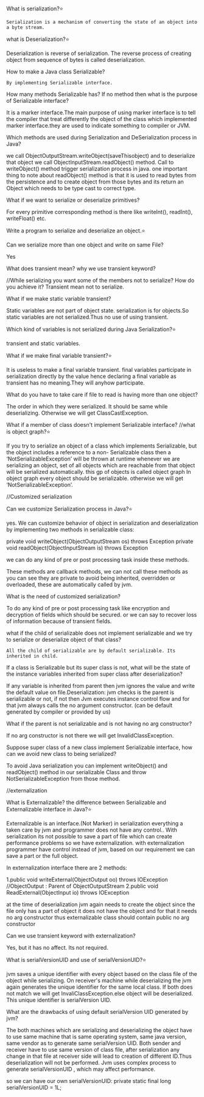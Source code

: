 
What is serialization?⭐️

	Serialization is a mechanism of converting the state of an object into a byte stream.

what is Deserialization?⭐️
  
  Deserialization is reverse of serialization.
	The reverse process of creating object from sequence of bytes is called deserialization.

How to make a Java class Serializable?

	By implementing Serializable interface.

How many methods Serializable has? If no method then what is the purpose of Serializable interface?
  
  It is a marker interface.The main purpose of using marker interface is to tell the compiler that treat differently the  object of the class which implemented marker interface.they are used to indicate something to compiler or JVM.

Which methods are used during Serialization and DeSerialization process in Java?

  we call ObjectOutputStream.writeObject(saveThisobject) and
  to deserialize that object we call ObjectInputStream.readObject() method.
  Call to writeObject() method trigger serialization process in java.
  one important thing to note about readObject() method is that it is used to read bytes
  from the persistence and to create object from those bytes and its return an Object
  which needs to be type cast to correct type.

What if we want to serialize or deserialize primitives?

  For every primitive corresponding method is there like writeInt(), readInt(), writeFloat() etc.

Write a program to serialize and deserialize an object.⭐️

Can we serialize more than one object and write on same File?

  Yes

What does transient mean? why we use transient keyword?

  //While serializing you want some of the members not to serialize? How do you achieve it?
  Transient mean not to serialize.

What if we make static variable transient?

  Static variables are not part of object state.
  serialization is for objects.So static variables are not serialized.Thus no use of using transient.

Which kind of variables is not serialized during Java Serialization?⭐️

  transient and static variables.

What if we make final variable transient?⭐️

  It is useless to make a final variable transient.
  final variables participate in serialization directly by the value
  hence declaring a final variable as transient has no meaning.They will anyhow participate.

What do you have to take care if file to read is having more than one object?

  The order in which they were serialized.
  It should be same while deserializing. Otherwise we will get ClassCastException.

What if a member of class doesn't implement Serializable interface?
  //what is object graph?⭐️

  If you try to serialize an object of a class which implements Serializable,
  but the object includes a reference to a non- Serializable class then a ‘NotSerializableException’ will be thrown
  at runtime
  whenever we are serializing an object, set of all objects which are reachable
  from that object will be serialized automatically.
  this gp of objects is called object graph
  In object graph every object should be serializable.
  otherwise we will get ‘NotSerializableException’.

//Customized serialization

Can we customize Serialization process in Java?⭐️

  yes. We can customize behavior of object in serialization and deserialization
  by implementing two methods in serializable class:

  private void writeObject(ObjectOutputStream os) throws Exception
  private void readObject(ObjectInputStream is) throws Exception

  we can do any kind of pre or post processing task inside these methods.

  These methods are callback methods, we can not call these methods as you can see
  they are private to avoid being inherited, overridden or overloaded, these are automatically called by jvm.

What is the need of customized serialization?

  To do any kind of pre or post processing task like encryption and decryption of fields which should be secured. or we can say to recover loss of information because of transient fields.

what if the child of serializable does not implement serializable and we try to serialize or deserialize object of that class?

	All the child of serializable are by default serializable. Its inherited in child.

If a class is Serializable but its super class is not, what will be the state of the instance variables inherited from super class after deserialization?

  If any variable is inherited from parent then jvm ignores the value and write the default value on file.Deserialization:
  jvm checks is the parent is serializable or not, if not then
  Jvm executes instance control flow and for that jvm always calls the no argument constructor.
  (can be default generated by compiler or provided by us)

What if the parent is not serializable and is not having no arg constructor?

  If no arg constructor is not there we will get InvalidClassException.

Suppose super class of a new class implement Serializable interface, how can we avoid new class to being serialized?

  To avoid Java serialization you can implement writeObject() and readObject() method in our serializable Class
  and throw NotSerializableException from those method.

//externalization

What is Externalizable? the difference between Serializable and Externalizable interface in Java?⭐️

  Externalizable is an interface.(Not Marker)
  in serialization everything a taken care by jvm and programmer does not have any control..
	With serialization its not possible to save a part of file which can create performance problems
	so we have externalization.
  with externalization programmer have control instead of jvm,
	based on our requirement we can save a part or the full object.

  In externalization interface there are 2 methods:

  1.public void writeExternal(ObjectOutput oo) throws IOException   //ObjectOutput : Parent of ObjectOutputStream
  2.public void ReadExternal(ObjectInput io) throws IOException

  at the time of deserialization jvm again needs to create the object since the file only has a part of object it does not have the object and for that it needs no arg constructor
  thus externalizable class should contain public no arg constructor

Can we use transient keyword with externalization?

  Yes, but it has no affect.
  Its not required.

What is serialVersionUID and use of serialVersionUID?⭐️

  jvm saves a unique identifier with every object based on the class file of the object while serializing.
  On receiver's machine while deserializing the jvm again generates the unique identifier for the same local class.
  If both does not match we will get InvaliClassException.else object will be deserialized.
  This unique identifier is serialVersion UID.

What are the drawbacks of using default serialVersion UID generated by jvm?

  The both machines which are serializing and deserializing the object have to use same machine that is same operating
  system, same java version, same vendor as to generate same serialVersion UID.
  Both sender and receiver have to use same version of class file, after serialization any change in
  that file at receiver side will lead to creation of different ID.Thus deserialization will not be performed.
  Jvm uses complex process to generate serialVersionUID , which may affect performance.

  so we can have our own serialVersionUID:
  private static final long serialVersionUID = 1L;


